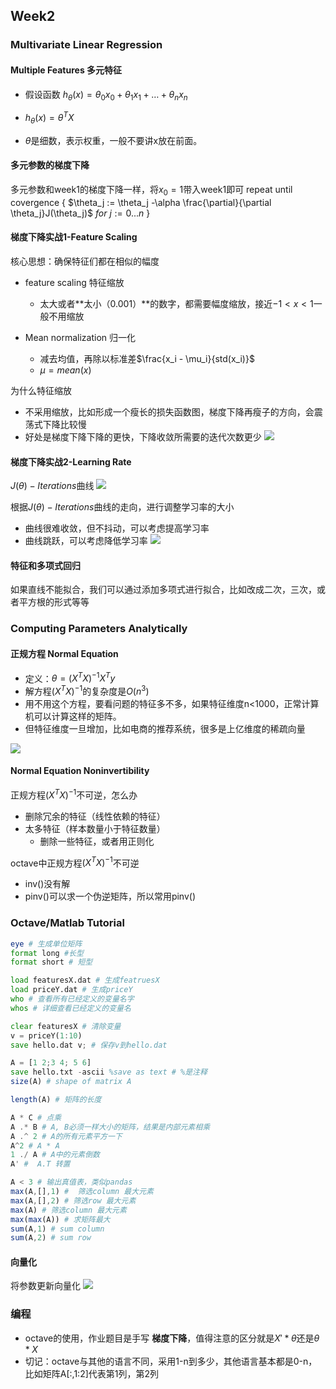 ## Week2



### Multivariate Linear Regression

#### Multiple Features 多元特征

- 假设函数 $h_\theta(x) = \theta_0x_0+\theta_1x_1+…+\theta_nx_n$

- $h_\theta(x) = \theta^TX$
- $\theta$是细数，表示权重，一般不要讲x放在前面。



#### 多元参数的梯度下降
多元参数和week1的梯度下降一样，将$x_0 = 1$带入week1即可
repeat until covergence {
    $\theta_j := \theta_j -\alpha \frac{\partial}{\partial \theta_j}J(\theta_j)$ $for\ j := 0...n$
}


#### 梯度下降实战1-Feature Scaling
核心思想：确保特征们都在相似的幅度

- feature scaling 特征缩放
    - 太大或者**太小（0.001）**的数字，都需要幅度缩放，接近$-1< x< 1$一般不用缩放

- Mean normalization 归一化
    - 减去均值，再除以标准差$\frac{x_i - \mu_i}{std(x_i)}​$
    - $\mu = mean(x)$

为什么特征缩放
- 不采用缩放，比如形成一个瘦长的损失函数图，梯度下降再瘦子的方向，会震荡式下降比较慢
- 好处是梯度下降下降的更快，下降收敛所需要的迭代次数更少
![](<https://user-images.githubusercontent.com/41643043/55670396-423b8580-58b6-11e9-9655-fd294ddedb75.png>)


#### 梯度下降实战2-Learning Rate
$J(\theta)-Iterations$曲线
![](https://user-images.githubusercontent.com/41643043/55677310-dbe74f00-5917-11e9-890d-95ff3f06c054.png)

根据$J(\theta)-Iterations$曲线的走向，进行调整学习率的大小
- 曲线很难收敛，但不抖动，可以考虑提高学习率
- 曲线跳跃，可以考虑降低学习率
![](https://user-images.githubusercontent.com/41643043/55677312-ddb11280-5917-11e9-9042-e2dca3eb036a.png)


#### 特征和多项式回归
如果直线不能拟合，我们可以通过添加多项式进行拟合，比如改成二次，三次，或者平方根的形式等等



### Computing Parameters Analytically

#### 正规方程 Normal Equation
- 定义：$\theta = (X^T X)^{-1}X^Ty$
- 解方程$(X^T X)^{-1}$的复杂度是$O(n^3)$
- 用不用这个方程，要看问题的特征多不多，如果特征维度n<1000，正常计算机可以计算这样的矩阵。
- 但特征维度一旦增加，比如电商的推荐系统，很多是上亿维度的稀疏向量

![](https://user-images.githubusercontent.com/41643043/55677705-37690b00-591f-11e9-8a46-e1bf57fd3696.png)

#### Normal Equation Noninvertibility
正规方程$(X^T X)^{-1}$不可逆，怎么办
- 删除冗余的特征（线性依赖的特征）
- 太多特征（样本数量小于特征数量）
    - 删除一些特征，或者用正则化

octave中正规方程$(X^T X)^{-1}$不可逆
- inv()没有解
- pinv()可以求一个伪逆矩阵，所以常用pinv()


### Octave/Matlab Tutorial

```octave
eye # 生成单位矩阵
format long #长型
format short # 短型

load featuresX.dat # 生成featruesX
load priceY.dat # 生成priceY
who # 查看所有已经定义的变量名字
whos # 详细查看已经定义的变量名

clear featuresX # 清除变量
v = priceY(1:10) 
save hello.dat v; # 保存v到hello.dat

A = [1 2;3 4; 5 6]
save hello.txt -ascii %save as text # %是注释
size(A) # shape of matrix A

length(A) # 矩阵的长度

```


```octave
A * C # 点乘
A .* B # A, B必须一样大小的矩阵，结果是内部元素相乘
A .^ 2 # A的所有元素平方一下
A^2 # A * A
1 ./ A # A中的元素倒数
A' #  A.T 转置

A < 3 # 输出真值表，类似pandas
max(A,[],1) #  筛选column 最大元素
max(A,[],2) # 筛选row 最大元素
max(A) # 筛选column 最大元素
max(max(A)) # 求矩阵最大
sum(A,1) # sum column
sum(A,2) # sum row

```

#### 向量化
将参数更新向量化
![](https://user-images.githubusercontent.com/41643043/55678730-245f3680-5931-11e9-91db-d487d4d5230a.png)


### 编程
- octave的使用，作业题目是手写 **梯度下降**，值得注意的区分就是$X'*\theta$还是$\theta*X$
- 切记：octave与其他的语言不同，采用1-n到多少，其他语言基本都是0-n，比如矩阵A[:,1:2]代表第1列，第2列
